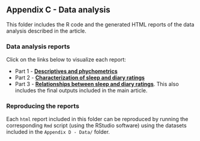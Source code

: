 ## Appendix C - Data analysis
This folder includes the R code and the generated HTML reports of the data analysis described in the article. 

### Data analysis reports
Click on the links below to visualize each report: 
  - Part 1 - [**Descriptives and phychometrics**](https://sri-human-sleep.github.io/INSA-home/Appendix%20C%20-%20Data%20analysis/insa%40home_dataAnalysis1.html)
  - Part 2 - [**Characterization of sleep and diary ratings**](https://sri-human-sleep.github.io/INSA-home/Appendix%20C%20-%20Data%20analysis/insa%40home_dataAnalysis2.html)
  - Part 3 - [**Relationships between sleep and diary ratings**](https://sri-human-sleep.github.io/INSA-home/Appendix%20C%20-%20Data%20analysis/insa%40home_dataAnalysis3.html). This also includes the final outputs included in the main article.

### Reproducing the reports
Each `html` report included in this folder can be reproduced by running the corresponding `Rmd` script (using the RStudio software) using the datasets included in the `Appendix D - Data/` folder.
